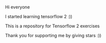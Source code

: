 Hi everyone

I started learning tensorflow 2 :))

This is a repository for Tensorflow 2 exercises

Thank you for supporting me by giving stars :))